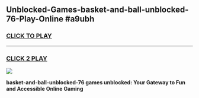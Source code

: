 
## Unblocked-Games-basket-and-ball-unblocked-76-Play-Online #a9ubh
<h3>
<a href="https://news.freeplayer.one?title=basket-and-ball-unblocked-76&ref=3">CLICK TO PLAY</a></h3>
<hr>

<h3>
<a href="https://news.freeplayer.one?title=basket-and-ball-unblocked-76&ref=3">CLICK 2 PLAY</a>
  
</h3>

<a href="https://news.freeplayer.one?title=basket-and-ball-unblocked-76&ref=3"><img src="https://clearcache.store/games.png"></a>


**basket-and-ball-unblocked-76 games unblocked: Your Gateway to Fun and Accessible Online Gaming**
